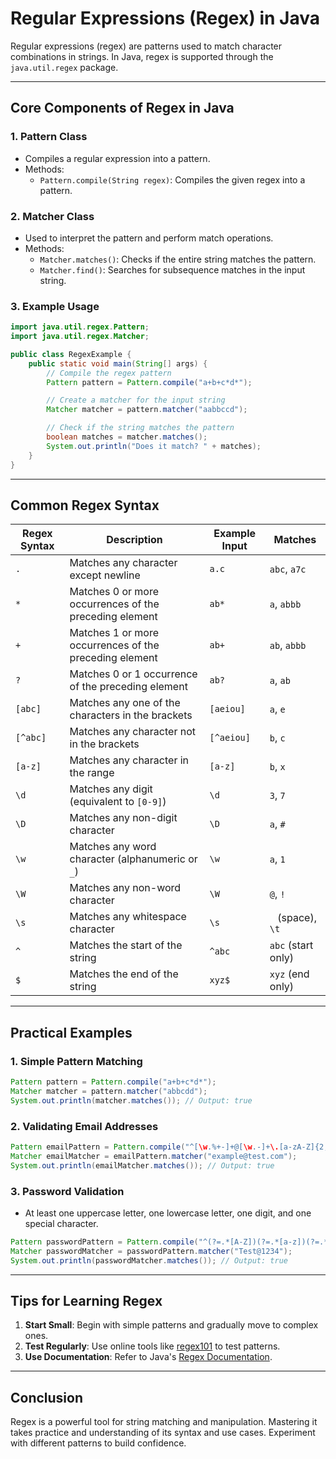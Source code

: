 
# Regular Expressions (Regex) in Java

Regular expressions (regex) are patterns used to match character combinations in strings. In Java, regex is supported through the `java.util.regex` package.

---

## **Core Components of Regex in Java**

### **1. Pattern Class**
- Compiles a regular expression into a pattern.
- Methods:
    - `Pattern.compile(String regex)`: Compiles the given regex into a pattern.

### **2. Matcher Class**
- Used to interpret the pattern and perform match operations.
- Methods:
    - `Matcher.matches()`: Checks if the entire string matches the pattern.
    - `Matcher.find()`: Searches for subsequence matches in the input string.

### **3. Example Usage**
```java
import java.util.regex.Pattern;
import java.util.regex.Matcher;

public class RegexExample {
    public static void main(String[] args) {
        // Compile the regex pattern
        Pattern pattern = Pattern.compile("a+b+c*d*");

        // Create a matcher for the input string
        Matcher matcher = pattern.matcher("aabbccd");

        // Check if the string matches the pattern
        boolean matches = matcher.matches();
        System.out.println("Does it match? " + matches);
    }
}
```

---

## **Common Regex Syntax**

| Regex Syntax      | Description                                             | Example Input | Matches   |
|--------------------|---------------------------------------------------------|---------------|-----------|
| `.`               | Matches any character except newline                    | `a.c`         | `abc`, `a7c` |
| `*`               | Matches 0 or more occurrences of the preceding element  | `ab*`         | `a`, `abbb` |
| `+`               | Matches 1 or more occurrences of the preceding element  | `ab+`         | `ab`, `abbb` |
| `?`               | Matches 0 or 1 occurrence of the preceding element      | `ab?`         | `a`, `ab` |
| `[abc]`           | Matches any one of the characters in the brackets       | `[aeiou]`     | `a`, `e` |
| `[^abc]`          | Matches any character not in the brackets               | `[^aeiou]`    | `b`, `c` |
| `[a-z]`           | Matches any character in the range                      | `[a-z]`       | `b`, `x` |
| `\d`             | Matches any digit (equivalent to `[0-9]`)               | `\d`         | `3`, `7` |
| `\D`             | Matches any non-digit character                         | `\D`         | `a`, `#` |
| `\w`             | Matches any word character (alphanumeric or `_`)       | `\w`         | `a`, `1` |
| `\W`             | Matches any non-word character                          | `\W`         | `@`, `!` |
| `\s`             | Matches any whitespace character                        | `\s`         | ` ` (space), `\t` |
| `^`               | Matches the start of the string                         | `^abc`        | `abc` (start only) |
| `$`               | Matches the end of the string                           | `xyz$`        | `xyz` (end only) |

---

## **Practical Examples**

### **1. Simple Pattern Matching**
```java
Pattern pattern = Pattern.compile("a+b+c*d*");
Matcher matcher = pattern.matcher("abbcdd");
System.out.println(matcher.matches()); // Output: true
```

### **2. Validating Email Addresses**
```java
Pattern emailPattern = Pattern.compile("^[\w.%+-]+@[\w.-]+\.[a-zA-Z]{2,}$");
Matcher emailMatcher = emailPattern.matcher("example@test.com");
System.out.println(emailMatcher.matches()); // Output: true
```

### **3. Password Validation**
- At least one uppercase letter, one lowercase letter, one digit, and one special character.
```java
Pattern passwordPattern = Pattern.compile("^(?=.*[A-Z])(?=.*[a-z])(?=.*\d)(?=.*\p{Punct}).{8,}$");
Matcher passwordMatcher = passwordPattern.matcher("Test@1234");
System.out.println(passwordMatcher.matches()); // Output: true
```

---

## **Tips for Learning Regex**
1. **Start Small**: Begin with simple patterns and gradually move to complex ones.
2. **Test Regularly**: Use online tools like [regex101](https://regex101.com/) to test patterns.
3. **Use Documentation**: Refer to Java's [Regex Documentation](https://docs.oracle.com/en/java/javase/11/docs/api/java.base/java/util/regex/Pattern.html).

---

## **Conclusion**
Regex is a powerful tool for string matching and manipulation. Mastering it takes practice and understanding of its syntax and use cases. Experiment with different patterns to build confidence.
